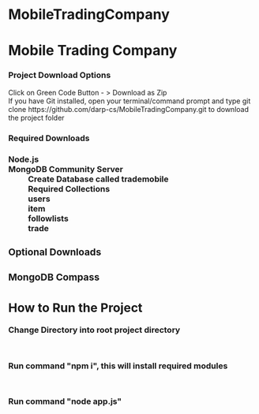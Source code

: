 # MobileTradingCompany

<h1> Mobile Trading Company</h1>

<h3><strong> Project Download Options </strong></h3>

<dl>
    <dt>Click on Green Code Button - > Download as Zip </dt>
    <dt>If you have Git installed, open your terminal/command prompt and type git clone https://github.com/darp-cs/MobileTradingCompany.git to download the project folder </dt>
</dl>
    
<h3> <strong>Required Downloads </strong><h3>
<dl>
    <dt>Node.js </dt>
    <dd> <a href="https://nodejs.org/en/download/"></a></dd>
    <dt> MongoDB Community Server</dt>
                <dd><a href="https://www.mongodb.com/try/download/community"></a> </dd>
                <dd>Create Database called trademobile<dd>
                <dd><strong>Required Collections<strong><dd>
                <dd> users</dd>
                <dd> item </dd>
                <dd> followlists</dd>
                <dd> trade </dd>
</dl>

<h3><strong>Optional Downloads</strong><h3>
<dl>
    <dt> MongoDB Compass </dt>
            <dd><a href="https://www.mongodb.com/try/download/compass"></a></dd>
</dl>


<h2> How to Run the Project </h2>
<p>Change Directory into root project directory</p>
<br>
<p>Run command "npm i", this will install required modules</p>
<br>
<p>Run command "node app.js"</p>



